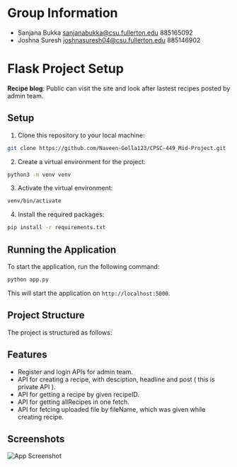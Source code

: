 # Group Information

* Sanjana Bukka <sanjanabukka@csu.fullerton.edu> 885165092
* Joshna Suresh  <joshnasuresh04@csu.fullerton.edu> 885146902
  

# Flask Project Setup

**Recipe blog**: Public can visit the site and look after lastest recipes posted by admin team.   

## Setup

1. Clone this repository to your local machine:

```bash
git clone https://github.com/Naveen-Golla123/CPSC-449_Mid-Project.git
```

2. Create a virtual environment for the project:

```bash
python3 -m venv venv
```

3. Activate the virtual environment:

```bash
venv/bin/activate
```

4. Install the required packages:

```bash
pip install -r requirements.txt
```

## Running the Application

To start the application, run the following command:

```bash
python app.py
```

This will start the application on `http://localhost:5000`.

## Project Structure

The project is structured as follows:



## Features

- Register and login APIs for admin team.
- API for creating a recipe, with desciption, headline and post ( this is private API ).
- API for getting a recipe by given recipeID. 
- API for getting allRecipes in one fetch.
- API for fetcing uploaded file by fileName, which was given while creating recipe. 

## Screenshots

![App Screenshot]()

